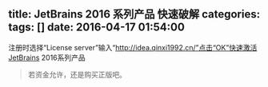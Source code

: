 title: JetBrains 2016 系列产品 快速破解 
categories: 
tags: []
date: 2016-04-17 01:54:00
---
注册时选择“License server”输入“http://idea.qinxi1992.cn/”点击“OK”快速激活JetBrains 2016系列产品

> 若资金允许，还是购买正版吧。